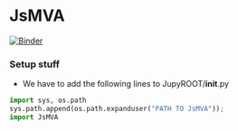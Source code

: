 # JsMVA

[![Binder](http://mybinder.org/badge.svg)](http://mybinder.org/repo/qati/GSOC16)


### Setup stuff
* We have to add the following lines to JupyROOT/__init__.py
```python
import sys, os.path
sys.path.append(os.path.expanduser("PATH TO JsMVA"));
import JsMVA
```

